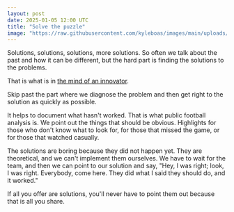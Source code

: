 ```yaml
---
layout: post
date: 2025-01-05 12:00 UTC
title: "Solve the puzzle"
image: "https://raw.githubusercontent.com/kyleboas/images/main/uploads/2025/01/03/Image-03Jan2025_12:57:28.png"
---
```


Solutions, solutions, solutions, more solutions. So often we talk about the past and how it can be different, but the hard part is finding the solutions to the problems.

<!---more--->

That is what is in [the mind of an innovator](https://tacticsjournal.com/2024/08/13/the-mind-of-an-innovator/). 

Skip past the part where we diagnose the problem and then get right to the solution as quickly as possible.

It helps to document what hasn't worked. That is what public football analysis is. We point out the things that should be obvious. Highlights for those who don't know what to look for, for those that missed the game, or for those that watched casually. 

The solutions are boring because they did not happen yet. They are theoretical, and we can't implement them ourselves. We have to wait for the team, and then we can point to our solution and say, "Hey, I was right; look, I was right. Everybody, come here. They did what I said they should do, and it worked." 

If all you offer are solutions, you'll never have to point them out because that is all you share.
